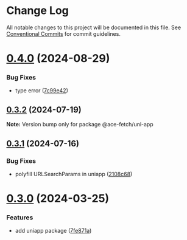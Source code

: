 # Change Log

All notable changes to this project will be documented in this file.
See [Conventional Commits](https://conventionalcommits.org) for commit guidelines.

# [0.4.0](https://github.com/aceHubert/ace-fetch/compare/v0.3.2...v0.4.0) (2024-08-29)


### Bug Fixes

* type error ([7c99e42](https://github.com/aceHubert/ace-fetch/commit/7c99e42beebfd1bc416099aa8c453e87e06d61e7))





## [0.3.2](https://github.com/aceHubert/ace-fetch/compare/v0.3.1...v0.3.2) (2024-07-19)

**Note:** Version bump only for package @ace-fetch/uni-app





## [0.3.1](https://github.com/aceHubert/ace-fetch/compare/v0.3.0...v0.3.1) (2024-07-16)


### Bug Fixes

* polyfill URLSearchParams  in uniapp ([2108c68](https://github.com/aceHubert/ace-fetch/commit/2108c68d0d2aea3ad8a8aa1f529a5245b28ac0cd))





# [0.3.0](https://github.com/aceHubert/ace-fetch/compare/v0.2.2...v0.3.0) (2024-03-25)


### Features

* add uniapp package ([7fe871a](https://github.com/aceHubert/ace-fetch/commit/7fe871aa7c60772f7c96cb1162ea7b01881ee6f5))
